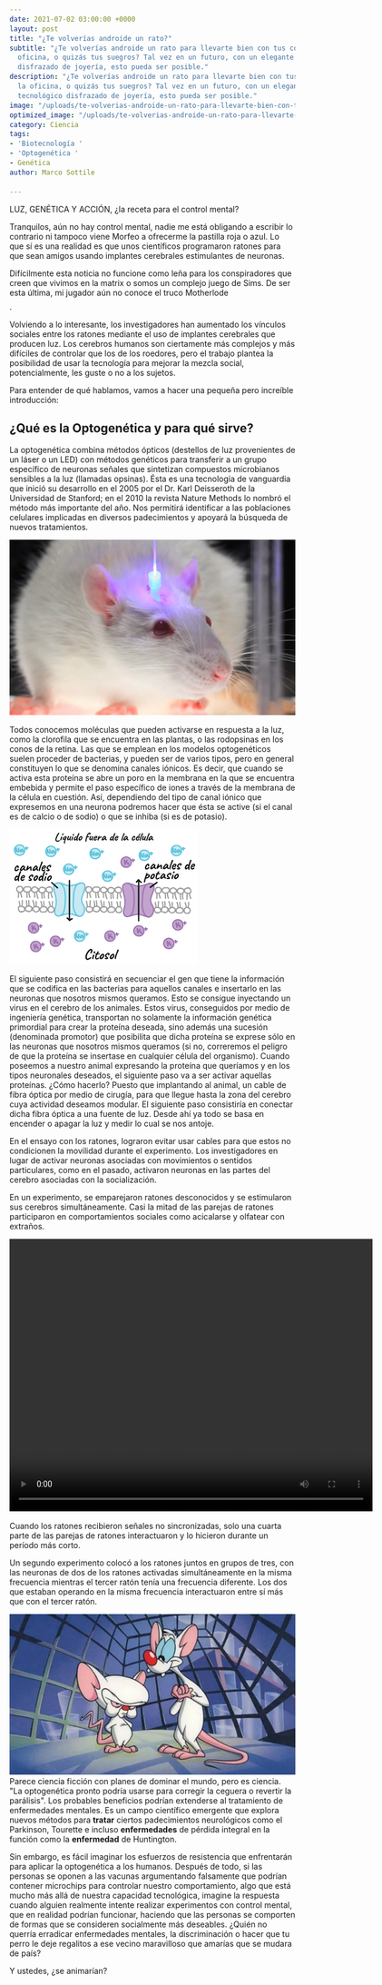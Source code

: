 ```yaml
---
date: 2021-07-02 03:00:00 +0000
layout: post
title: "¿Te volverías androide un rato?"
subtitle: "¿Te volverías androide un rato para llevarte bien con tus colegas de la
  oficina, o quizás tus suegros? Tal vez en un futuro, con un elegante artefacto tecnológico
  disfrazado de joyería, esto pueda ser posible."
description: "¿Te volverías androide un rato para llevarte bien con tus colegas de
  la oficina, o quizás tus suegros? Tal vez en un futuro, con un elegante artefacto
  tecnológico disfrazado de joyería, esto pueda ser posible."
image: "/uploads/te-volverias-androide-un-rato-para-llevarte-bien-con-tus-colegas-de-la-oficina-o-quizas-tus-suegros.jpg"
optimized_image: "/uploads/te-volverias-androide-un-rato-para-llevarte-bien-con-tus-colegas-de-la-oficina-o-quizas-tus-suegros-1.jpg"
category: Ciencia
tags:
- 'Biotecnología '
- 'Optogenética '
- Genética
author: Marco Sottile

---
```

LUZ, GENÉTICA Y ACCIÓN, ¿la receta para el control mental?

Tranquilos, aún no hay control mental, nadie me está obligando a escribir lo contrario ni tampoco viene Morfeo a ofrecerme la pastilla roja o azul. Lo que sí es una realidad es que unos científicos programaron ratones para que sean amigos usando implantes cerebrales estimulantes de neuronas.

Difícilmente esta noticia no funcione como leña para los conspiradores que creen que vivimos en la matrix o somos un complejo juego de Sims. De ser esta última, mi jugador aún no conoce el truco Motherlode $$$$.

Volviendo a lo interesante, los investigadores han aumentado los vínculos sociales entre los ratones mediante el uso de implantes cerebrales que producen luz. Los cerebros humanos son ciertamente más complejos y más difíciles de controlar que los de los roedores, pero el trabajo plantea la posibilidad de usar la tecnología para mejorar la mezcla social, potencialmente, les guste o no a los sujetos.

Para entender de qué hablamos, vamos a hacer una pequeña pero increíble introducción:

## ¿Qué es la Optogenética y para qué sirve?

La optogenética combina métodos ópticos (destellos de luz provenientes de un láser o un LED) con métodos genéticos para transferir a un grupo especí­fico de neuronas señales que sintetizan compuestos microbianos sensibles a la luz (llamadas opsinas). Ésta es una tecnologí­a de vanguardia que inició su desarrollo en el 2005 por el Dr. Karl Deisseroth de la Universidad de Stanford; en el 2010 la revista Nature Methods lo nombró el método más importante del año. Nos permitirá identificar a las poblaciones celulares implicadas en diversos padecimientos y apoyará la búsqueda de nuevos tratamientos.

  
![](/uploads/que-es-la-optogenetica-y-para-que-sirve.jpg)

Todos conocemos moléculas que pueden activarse en respuesta a la luz, como la clorofila que se encuentra en las plantas, o las rodopsinas en los conos de la retina. Las que se emplean en los modelos optogenéticos suelen proceder de bacterias, y pueden ser de varios tipos, pero en general constituyen lo que se denomina canales iónicos. Es decir, que cuando se activa esta proteí­na se abre un poro en la membrana en la que se encuentra embebida y permite el paso especí­fico de iones a través de la membrana de la célula en cuestión. Así­, dependiendo del tipo de canal iónico que expresemos en una neurona podremos hacer que ésta se active (si el canal es de calcio o de sodio) o que se inhiba (si es de potasio).

![](/uploads/6ad8a50b2b422451683300161bf9fce97a823247.png)

El siguiente paso consistirá en secuenciar el gen que tiene la información que se codifica en las bacterias para aquellos canales e insertarlo en las neuronas que nosotros mismos queramos. Esto se consigue inyectando un virus en el cerebro de los animales.  Estos virus, conseguidos por medio de ingenierí­a genética, transportan no solamente la información genética primordial para crear la proteí­na deseada, sino además una sucesión (denominada promotor) que posibilita que dicha proteí­na se exprese sólo en las neuronas que nosotros mismos queramos (si no, correremos el peligro de que la proteí­na se insertase en cualquier célula del organismo). Cuando poseemos a nuestro animal expresando la proteí­na que querí­amos y en los tipos neuronales deseados, el siguiente paso va a ser activar aquellas proteí­nas. ¿Cómo hacerlo? Puesto que implantando al animal, un cable de fibra óptica por medio de cirugí­a,  para que llegue hasta la zona del cerebro cuya actividad deseamos modular. El siguiente paso consistirí­a en conectar dicha fibra óptica a una fuente de luz. Desde ahí­ ya todo se basa en encender o apagar la luz y medir lo cual se nos antoje.

En el ensayo con los ratones, lograron evitar usar cables para que estos no condicionen la movilidad durante el experimento. Los investigadores en lugar de activar neuronas asociadas con movimientos o sentidos particulares, como en el pasado, activaron neuronas en las partes del cerebro asociadas con la socialización.

En un experimento, se emparejaron ratones desconocidos y se estimularon sus cerebros simultáneamente. Casi la mitad de las parejas de ratones participaron en comportamientos sociales como acicalarse y olfatear con extraños.

<video controls  src="https://res.cloudinary.com/focustecno/video/upload/v1625204604/Qu%C3%A9%20es%20la%20Optogen%C3%A9tica%20y%20para%20qu%C3%A9%20sirve.mp4" width="640" height="480"></video>

Cuando los ratones recibieron señales no sincronizadas, solo una cuarta parte de las parejas de ratones interactuaron y lo hicieron durante un período más corto.

Un segundo experimento colocó a los ratones juntos en grupos de tres, con las neuronas de dos de los ratones activadas simultáneamente en la misma frecuencia mientras el tercer ratón tenía una frecuencia diferente. Los dos que estaban operando en la misma frecuencia interactuaron entre sí más que con el tercer ratón.

![](/uploads/aad073bb3724df0422f62cd70f520be9_iijpum.jpg)  
Parece ciencia ficción con planes de dominar el mundo, pero es ciencia. "La optogenética pronto podría usarse para corregir la ceguera o revertir la parálisis". Los probables beneficios podrían extenderse al tratamiento de enfermedades mentales. Es un campo científico emergente que explora nuevos métodos para **tratar** ciertos padecimientos neurológicos como el Parkinson, Tourette e incluso **enfermedades** de pérdida integral en la función como la **enfermedad** de Huntington.

Sin embargo, es fácil imaginar los esfuerzos de resistencia que enfrentarán para aplicar la optogenética a los humanos. Después de todo, si las personas se oponen a las vacunas argumentando falsamente que podrían contener microchips para controlar nuestro comportamiento, algo que está mucho más allá de nuestra capacidad tecnológica, imagine la respuesta cuando alguien realmente intente realizar experimentos con control mental, que en realidad podrían funcionar, haciendo que las personas se comporten de formas que se consideren socialmente más deseables. ¿Quién no querría erradicar enfermedades mentales, la discriminación o hacer que tu perro le deje regalitos a ese vecino maravilloso que amarías que se mudara de país?

Y ustedes, ¿se animarían?